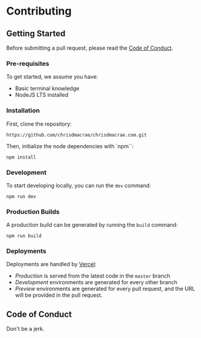 # Contributing

## Getting Started

Before submitting a pull request, please read the [Code of Conduct](#code-of-conduct).

### Pre-requisites

To get started, we assume you have:

- Basic terminal knowledge
- NodeJS LTS installed

### Installation

First, clone the repository:

```
https://github.com/chrisdmacrae/chrisdmacrae.com.git
```

Then, initialize the node dependencies with `npm``:

```
npm install
```

### Development

To start developing locally, you can run the `dev` command:

```
npm run dev
```

### Production Builds

A production build can be generated by running the `build` command:

```
npm run build
```

### Deployments

Deployments are handled by [Vercel][]:

- *Production* is served from the latest code in the `master` branch
- *Development* environments are generated for every other branch
- *Preview* environments are generated for every pull request, and the URL will be provided in the pull request.

## Code of Conduct

Don't be a jerk.

[Vercel]: https://vercel.com